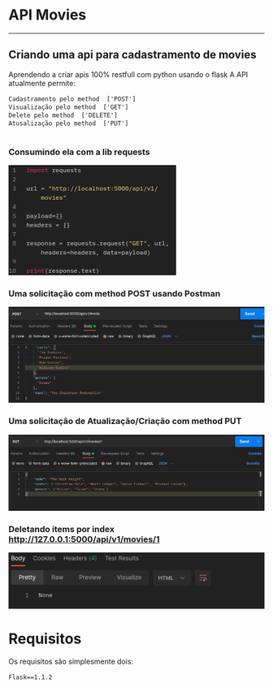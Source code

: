 ﻿# API Movies
 ---
Criando uma api para cadastramento de movies
 ---

Aprendendo a criar apis 100% restfull com python usando o flask 
A API atualmente permite:
```
Cadastramento pelo method  ['POST']
Visualização pelo method  ['GET']
Delete pelo method  ['DELETE']
Atusalização pelo method  ['PUT']


```
### Consumindo ela com a lib requests
![Exemplo 1 ]( https://github.com/fredhmacau/devtool/blob/master/imgs/get.png)

### Uma solicitação com method POST usando Postman 
![Exemplo 2 ]( https://github.com/fredhmacau/devtool/blob/master/imgs/post.png)

### Uma solicitação de Atualização/Criação com method PUT
![Exemplo 3 ]( https://github.com/fredhmacau/devtool/blob/master/imgs/put.png)

### Deletando items por index http://127.0.0.1:5000/api/v1/movies/1
![Exemplo 4 ]( https://github.com/fredhmacau/devtool/blob/master/imgs/delete.png)

# Requisitos 
Os requisitos são simplesmente dois:
``` 
Flask==1.1.2
```
